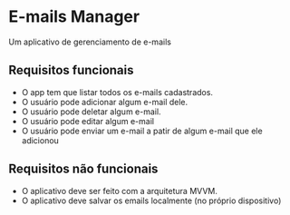 # E-mails Manager
Um aplicativo de gerenciamento de e-mails

## Requisitos funcionais
- O app tem que listar todos os e-mails cadastrados.
- O usuário pode adicionar algum e-mail dele. 
- O usuário pode deletar algum e-mail.
- O usuário pode editar algum e-mail
- O usuário pode enviar um e-mail a patir de algum e-mail que ele adicionou


## Requisitos não funcionais
- O aplicativo deve ser feito com a arquitetura MVVM.
- O aplicativo deve salvar os emails localmente (no próprio dispositivo)
